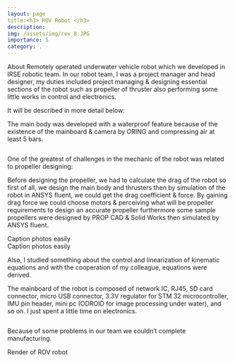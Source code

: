 ```yaml
---
layout: page
title:<h3> ROV Robot </h3>
description: 
img: /assets/img/rov_8.JPG
importance: 5
category: .
---
```


About
Remotely operated underwater vehicle robot which we developed in IRSE robotic team.
In our robot team, I was a project manager and head designer, my duties included project managing & designing essential sections of the robot such as propeller of thruster also performing some little works in control and electronics.

It will be described in more detail below:

The main body was developed with a waterproof feature because of the existence of the mainboard & camera by ORING and compressing air at least 5 bars.





<div class="row">
    <div class="col-sm mt-3 mt-md-0">
        <img class="img-fluid rounded z-depth-1" src="{{ '/assets/img/rov_1.JPG' | relative_url }}" alt="" title="example image"/>
    </div>
    <div class="col-sm mt-3 mt-md-0">
        <img class="img-fluid rounded z-depth-1" src="{{ '/assets/img/rov_2.JPG' | relative_url }}" alt="" title="example image"/>
    </div>
     <div class="col-sm mt-3 mt-md-0">
        <img class="img-fluid rounded z-depth-1" src="{{ '/assets/img/rov_3.JPG' | relative_url }}" alt="" title="example image"/>
    </div> 
</div>

One of the greatest of challenges in the mechanic of the robot was related to propeller designing:

Before designing the propeller, we had to calculate the drag of the robot so first of all, we design the main body and thrusters then by simulation of the robot in ANSYS fluent, we could get the drag coefficient & force.
By gaining drag force we could choose motors & perceiving what will be propeller requirements to design an accurate propeller furthermore some sample propellers were designed by PROP CAD & Solid Works then simulated by ANSYS fluent.

<div class="row justify-content-sm-center">
    <div class="col-sm-8 mt-3 mt-md-0">
        <img class="img-fluid rounded z-depth-1" src="{{ '/assets/img/rov_4.JPG' | relative_url }}" alt="" title="example image"/>
    </div>
<div class="caption">
    Caption photos easily
</div> 

<div class="row justify-content-sm-center">
    <div class="col-sm-8 mt-3 mt-md-0">
        <img class="img-fluid rounded z-depth-1" src="{{ '/assets/img/rov_5.JPG' | relative_url }}" alt="" title="example image"/>
    </div>
<div class="caption">
    Caption photos easily
</div> 

Also, I studied something about the control and linearization of kinematic equations and with the cooperation of my colleague, equations were derived. 

The mainboard of the robot is composed of network IC, RJ45, SD card connector, micro USB connector, 3.3V regulator for STM 32 microcontroller, IMU pin header, mini pc (ODROID for image processing under water), and so on.
I just spent a little time on electronics.

<div class="row">
    <div class="col-sm mt-3 mt-md-0">
        <img class="img-fluid rounded z-depth-1" src="{{ '/assets/img/rov_6.JPG' | relative_url }}" alt="" title="example image"/>
    </div>
    <div class="col-sm mt-3 mt-md-0">
        <img class="img-fluid rounded z-depth-1" src="{{ '/assets/img/rov_7.JPG' | relative_url }}" alt="" title="example image"/>
    </div>
</div>

Because of some problems in our team we couldn’t complete manufacturing.

<div class="row justify-content-sm-center">
    <div class="col-sm-8 mt-3 mt-md-0">
        <img class="img-fluid rounded z-depth-1" src="{{ '/assets/img/rov_8.JPG' | relative_url }}" alt="" title="example image"/>
    </div>
<div class="caption">
    Render of ROV robot
</div> 
